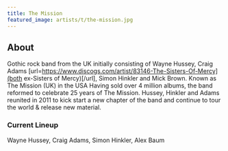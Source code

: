 ```yaml
---
title: The Mission
featured_image: artists/t/the-mission.jpg
---
```

## About

Gothic rock band from the UK initially consisting of Wayne Hussey, Craig Adams [url=https://www.discogs.com/artist/83146-The-Sisters-Of-Mercy](both ex-Sisters of Mercy)[/url], Simon Hinkler and Mick Brown. 
Known as The Mission (UK) in the USA
Having sold over 4 million albums, the band reformed to celebrate 25 years of The Mission. Hussey, Hinkler and Adams reunited in 2011 to kick start a new chapter of the band and continue to tour the world & release new material.


### Current Lineup

Wayne Hussey, Craig Adams, Simon Hinkler, Alex Baum

